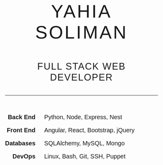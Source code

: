 <link href="https://fonts.googleapis.com/css2?family=Amatic+SC:wght@400;700&family=Andika:ital,wght@0,400;0,700;1,400;1,700&family=Montserrat:wght@100..900&display=swap" rel="stylesheet">

<link rel="stylesheet" href="https://cdnjs.cloudflare.com/ajax/libs/font-awesome/5.15.4/css/all.min.css">

<style>
  body {
    font-family: 'Montserrat', sans-serif;
  }
  .name {
    font-size: 60px;
    text-align: center;
    letter-spacing: 5px;
  }
  .title {
    font-size: 31px;
    text-align: center;
    letter-spacing: 2px;
    margin-bottom: 40px;
  }
  .skills {
    display: flex;
    gap: 24px;
    margin: 40px 0;
  }
  .skills p {
    font-size: 20px;
  }
  .skills .category {
    font-weight: 600;
    text-align: right;
  }
  .skills .category i {
    margin-right: 5px;
  }
</style>
<p class='name' >YAHIA SOLIMAN</p>
<p class='title'>FULL STACK WEB DEVELOPER</p>
<hr>
<div class='skills'>
<div class='category'>

<p>Back End <i class="fa-solid fa-server"></i></p>
<p>Front End <i class="fa-brands fa-html5"></i></p>
<p>Databases <i class="fas fa-database"></i></p>
<p>DevOps <i class="fas fa-cogs"></i></p>
</div>
<div>
<p>Python, Node, Express, Nest</p>
<p>Angular, React, Bootstrap, jQuery</p>
<p>SQLAlchemy, MySQL, Mongo</p>
<p>Linux, Bash, Git, SSH, Puppet</p>
</div>
</div>
